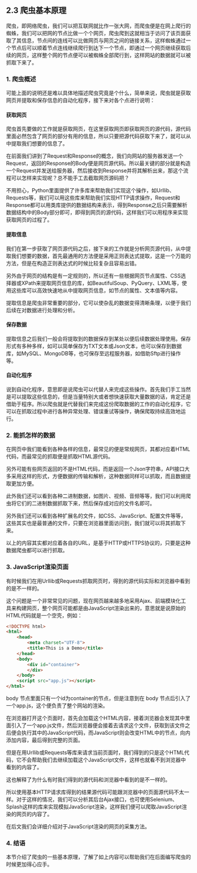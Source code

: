 ## 2.3 爬虫基本原理

爬虫，即网络爬虫，我们可以把互联网就比作一张大网，而爬虫便是在网上爬行的蜘蛛，我们可以把网的节点比做一个个网页，爬虫爬到这就相当于访问了该页面获取了其信息，节点间的连线可以比做网页与网页之间的链接关系，这样蜘蛛通过一个节点后可以顺着节点连线继续爬行到达下一个节点，即通过一个网页继续获取后续的网页，这样整个网的节点便可以被蜘蛛全部爬行到，这样网站的数据就可以被抓取下来了。

### 1. 爬虫概述

可能上面的说明还是难以具体地描述爬虫究竟是个什么，简单来说，爬虫就是获取网页并提取和保存信息的自动化程序，接下来对各个点进行说明：

#### 获取网页

爬虫首先要做的工作就是获取网页，在这里获取网页即获取网页的源代码，源代码里面必然包含了网页的部分有用的信息，所以只要把源代码获取下来了，就可以从中提取我们想要的信息了。

在前面我们讲到了Request和Response的概念，我们向网站的服务器发送一个Request，返回的Response的Body便是网页源代码。所以最关键的部分就是构造一个Request并发送给服务器，然后接收到Response并将其解析出来，那这个流程可以怎样来实现呢？总不能手工去截取网页源码把？

不用担心，Python里面提供了许多库来帮助我们实现这个操作，如Urllib、Requests等，我们可以用这些库来帮助我们实现HTTP请求操作，Request和Response都可以用类库提供的数据结构来表示，得到Response之后只需要解析数据结构中的Body部分即可，即得到网页的源代码，这样我们可以用程序来实现获取网页的过程了。

#### 提取信息

我们在第一步获取了网页源代码之后，接下来的工作就是分析网页源代码，从中提取我们想要的数据，首先最通用的方法便是采用正则表达式提取，这是一个万能的方法，但是在构造正则表达式的时候比较复杂且容易出错。

另外由于网页的结构是有一定规则的，所以还有一些根据网页节点属性、CSS选择器或XPath来提取网页信息的库，如BeautifulSoup、PyQuery、LXML等，使用这些库可以高效快速地从中提取网页信息，如节点的属性、文本值等内容。

提取信息是爬虫非常重要的部分，它可以使杂乱的数据变得清晰条理，以便于我们后续在对数据进行处理和分析。

#### 保存数据

提取信息之后我们一般会将提取到的数据保存到某处以便后续数据处理使用。保存形式有多种多样，如可以简单保存为TXT文本或Json文本，也可以保存到数据库，如MySQL、MongoDB等，也可保存至远程服务器，如借助Sftp进行操作等。

#### 自动化程序

说到自动化程序，意思即是说爬虫可以代替人来完成这些操作。首先我们手工当然是可以提取这些信息的，但是当量特别大或者想快速获取大量数据的话，肯定还是借助于程序。所以爬虫就是代替我们来完成这份爬取数据的工作的自动化程序，它可以在抓取过程中进行各种异常处理、错误重试等操作，确保爬取持续高效地运行。

### 2. 能抓怎样的数据

在网页中我们能看到各种各样的信息，最常见的便是常规网页，其都对应着HTML代码，而最常见的抓取便是抓取HTML源代码。

另外可能有些网页返回的不是HTML代码，而是返回一个Json字符串，API接口大多采用这样的形式，方便数据的传输和解析，这种数据同样可以抓取，而且数据提取更加方便。

此外我们还可以看到各种二进制数据，如图片、视频、音频等等，我们可以利用爬虫将它们的二进制数据抓取下来，然后保存成对应的文件名即可。

另外我们还可以看到各种扩展名的文件，如CSS、JavaScript、配置文件等等，这些其实也是最普通的文件，只要在浏览器里面访问到，我们就可以将其抓取下来。

以上的内容其实都对应着各自的URL，是基于HTTP或HTTPS协议的，只要是这种数据爬虫都可以进行抓取。

### 3. JavaScript渲染页面

有时候我们在用Urllib或Requests抓取网页时，得到的源代码实际和浏览器中看到的是不一样的。

这个问题是一个非常常见的问题，现在网页越来越多地采用Ajax、前端模块化工具来构建网页，整个网页可能都是由JavaScript渲染出来的，意思就是说原始的HTML代码就是一个空壳，例如：

```html
<!DOCTYPE html>
<html>
    <head>
        <meta charset="UTF-8">
        <title>This is a Demo</title>
    </head>
    <body>
        <div id="container">
        </div>
    </body>
    <script src="app.js"></script>
</html>
```

body 节点里面只有一个id为container的节点，但是注意到在 body 节点后引入了一个app.js，这个便负责了整个网站的渲染。

在浏览器打开这个页面时，首先会加载这个HTML内容，接着浏览器会发现其中里面引入了一个app.js文件，然后浏览器便会接着去请求这个文件，获取到该文件之后便会执行其中的JavaScript代码，而JavaScript则会改变HTML中的节点，向内添加内容，最后得到完整的页面。

但是在用Urllib或Requests等库来请求当前页面时，我们得到的只是这个HTML代码，它不会帮助我们去继续加载这个JavaScript文件，这样也就看不到浏览器中看到的内容了。

这也解释了为什么有时我们得到的源代码和浏览器中看到的是不一样的。

所以使用基本HTTP请求库得到的结果源代码可能跟浏览器中的页面源代码不太一样。对于这样的情况，我们可以分析其后台Ajax接口，也可使用Selenium、Splash这样的库来实现模拟JavaScript渲染，这样我们便可以爬取JavaScript渲染的网页的内容了。

在后文我们会详细介绍对于JavaScript渲染的网页的采集方法。

### 4. 结语

本节介绍了爬虫的一些基本原理，了解了如上内容可以帮助我们在后面编写爬虫的时候更加得心应手。





